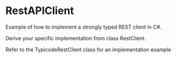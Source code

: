 # RestAPIClient

Example of how to implement a strongly typed REST client in C#.

Derive your specific implementation from class RestClient.

Refer to the TypicodeRestClient class for an implementation example